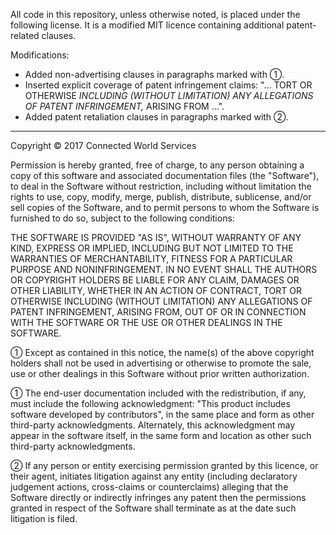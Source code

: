 All code in this repository, unless otherwise noted, is placed under the following license. It is a modified MIT licence containing additional patent-related clauses.

Modifications:

* Added non-advertising clauses in paragraphs marked with ①.
* Inserted explicit coverage of patent infringement claims: "... TORT OR OTHERWISE *INCLUDING (WITHOUT LIMITATION) ANY ALLEGATIONS OF PATENT INFRINGEMENT,* ARISING FROM ...".
* Added patent retaliation clauses in paragraphs marked with ②.

----

Copyright © 2017 Connected World Services

Permission is hereby granted, free of charge, to any person obtaining a copy of this software and associated documentation files (the "Software"), to deal in the Software without restriction, including without limitation the rights to use, copy, modify, merge, publish, distribute, sublicense, and/or sell copies of the Software, and to permit persons to whom the Software is furnished to do so, subject to the following conditions:

THE SOFTWARE IS PROVIDED "AS IS", WITHOUT WARRANTY OF ANY KIND, EXPRESS OR IMPLIED, INCLUDING BUT NOT LIMITED TO THE WARRANTIES OF MERCHANTABILITY, FITNESS FOR A PARTICULAR PURPOSE AND NONINFRINGEMENT. IN NO EVENT SHALL THE AUTHORS OR COPYRIGHT HOLDERS BE LIABLE FOR ANY CLAIM, DAMAGES OR OTHER LIABILITY, WHETHER IN AN ACTION OF CONTRACT, TORT OR OTHERWISE INCLUDING (WITHOUT LIMITATION) ANY ALLEGATIONS OF PATENT INFRINGEMENT, ARISING FROM, OUT OF OR IN CONNECTION WITH THE SOFTWARE OR THE USE OR OTHER DEALINGS IN THE SOFTWARE.

① Except as contained in this notice, the name(s) of the above copyright holders shall not be used in advertising or otherwise to promote the sale, use or other dealings in this Software without prior written authorization.

① The end-user documentation included with the redistribution, if any, must include the following acknowledgment: "This product includes software developed by contributors", in the same place and form as other third-party acknowledgments. Alternately, this acknowledgment may appear in the software itself, in the same form and location as other such third-party acknowledgments.

② If any person or entity exercising permission granted by this licence, or their agent, initiates litigation against any entity (including declaratory judgement actions, cross-claims or counterclaims) alleging that the Software directly or indirectly infringes any patent then the permissions granted in respect of the Software shall terminate as at the date such litigation is filed.
